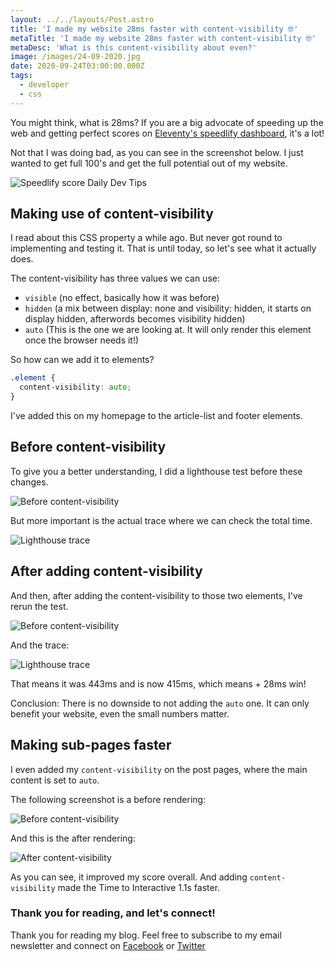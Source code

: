 ```yaml
---
layout: ../../layouts/Post.astro
title: 'I made my website 28ms faster with content-visibility 🤓'
metaTitle: 'I made my website 28ms faster with content-visibility 🤓'
metaDesc: 'What is this content-visibility about even?'
image: /images/24-09-2020.jpg
date: 2020-09-24T03:00:00.000Z
tags:
  - developer
  - css
---
```


You might think, what is 28ms? If you are a big advocate of speeding up the web and getting perfect scores on [Eleventy's speedlify dashboard](https://www.11ty.dev/speedlify/), it's a lot!

Not that I was doing bad, as you can see in the screenshot below. I just wanted to get full 100's and get the full potential out of my website.

![Speedlify score Daily Dev Tips](https://cdn.hashnode.com/res/hashnode/image/upload/v1600617117283/W32CWOIf5.png)

## Making use of content-visibility

I read about this CSS property a while ago. But never got round to implementing and testing it.
That is until today, so let's see what it actually does.

The content-visibility has three values we can use:

- `visible` (no effect, basically how it was before)
- `hidden` (a mix between display: none and visibility: hidden, it starts on display hidden, afterwords becomes visibility hidden)
- `auto` (This is the one we are looking at. It will only render this element once the browser needs it!)

So how can we add it to elements?

```css
.element {
  content-visibility: auto;
}
```

I've added this on my homepage to the article-list and footer elements.

## Before content-visibility

To give you a better understanding, I did a lighthouse test before these changes.

![Before content-visibility](https://cdn.hashnode.com/res/hashnode/image/upload/v1600617516594/DSO1L4EtX.png)

But more important is the actual trace where we can check the total time.

![Lighthouse trace](https://cdn.hashnode.com/res/hashnode/image/upload/v1600617553251/eXoyruH_a.png)

## After adding content-visibility

And then, after adding the content-visibility to those two elements, I've rerun the test.

![Before content-visibility](https://cdn.hashnode.com/res/hashnode/image/upload/v1600617608138/w0ibtiAgw.png)

And the trace:

![Lighthouse trace](https://cdn.hashnode.com/res/hashnode/image/upload/v1600617628097/TnFz-bqnQ.png)

That means it was 443ms and is now 415ms, which means + 28ms win!

Conclusion: There is no downside to not adding the `auto` one. It can only benefit your website, even the small numbers matter.

## Making sub-pages faster

I even added my `content-visibility` on the post pages, where the main content is set to `auto`.

The following screenshot is a before rendering:

![Before content-visibility](https://cdn.hashnode.com/res/hashnode/image/upload/v1600847657012/65P4MStWi.png)

And this is the after rendering:

![After content-visibility](https://cdn.hashnode.com/res/hashnode/image/upload/v1600847674875/ty0K10Fxl.png)

As you can see, it improved my score overall.
And adding `content-visibility` made the Time to Interactive 1.1s faster.

### Thank you for reading, and let's connect!

Thank you for reading my blog. Feel free to subscribe to my email newsletter and connect on [Facebook](https://www.facebook.com/DailyDevTipsBlog) or [Twitter](https://twitter.com/DailyDevTips1)

